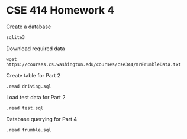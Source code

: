 # CSE 414 Homework 4
Create a database
```
sqlite3
```
Download required data
```
wget https://courses.cs.washington.edu/courses/cse344/mrFrumbleData.txt
```
Create table for Part 2
```
.read driving.sql
```
Load test data for Part 2
```
.read test.sql
```
Database querying for Part 4
```
.read frumble.sql
```